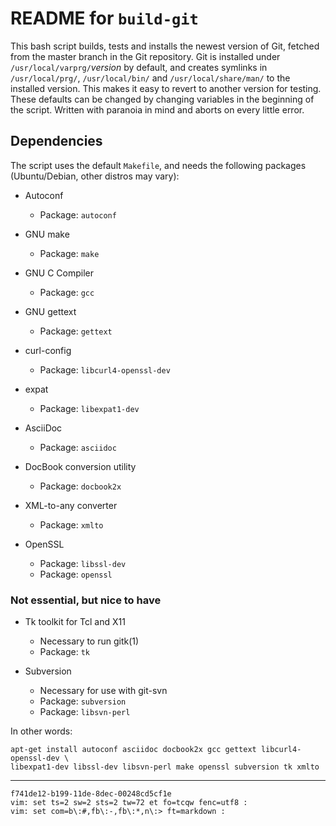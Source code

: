 README for `build-git`
======================

This bash script builds, tests and installs the newest version of Git, 
fetched from the master branch in the Git repository. Git is installed 
under `/usr/local/varprg/`_version_ by default, and creates symlinks in 
`/usr/local/prg/`, `/usr/local/bin/` and `/usr/local/share/man/` to the 
installed version. This makes it easy to revert to another version for 
testing. These defaults can be changed by changing variables in the 
beginning of the script. Written with paranoia in mind and aborts on 
every little error.

Dependencies
------------

The script uses the default `Makefile`, and needs the following packages 
(Ubuntu/Debian, other distros may vary):

- Autoconf
  - Package: `autoconf`

- GNU make
  - Package: `make`

- GNU C Compiler
  - Package: `gcc`

- GNU gettext
  - Package: `gettext`

- curl-config
  - Package: `libcurl4-openssl-dev`

- expat
  - Package: `libexpat1-dev`

- AsciiDoc
  - Package: `asciidoc`

- DocBook conversion utility
  - Package: `docbook2x`

- XML-to-any converter
  - Package: `xmlto`

- OpenSSL
  - Package: `libssl-dev`
  - Package: `openssl`

### Not essential, but nice to have

- Tk toolkit for Tcl and X11
  - Necessary to run gitk(1)
  - Package: `tk`

- Subversion
  - Necessary for use with git-svn
  - Package: `subversion`
  - Package: `libsvn-perl`

In other words:

    apt-get install autoconf asciidoc docbook2x gcc gettext libcurl4-openssl-dev \
    libexpat1-dev libssl-dev libsvn-perl make openssl subversion tk xmlto

---

    f741de12-b199-11de-8dec-00248cd5cf1e
    vim: set ts=2 sw=2 sts=2 tw=72 et fo=tcqw fenc=utf8 :
    vim: set com=b\:#,fb\:-,fb\:*,n\:> ft=markdown :
